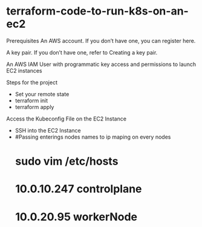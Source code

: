 # terraform-code-to-run-k8s-on-an-ec2
Prerequisites
An AWS account. If you don’t have one, you can register here.

A key pair. If you don’t have one, refer to Creating a key pair.

An AWS IAM User with programmatic key access and permissions to launch EC2 instances


Steps for the project

* Set your remote state
* terraform init
* terraform apply

Access the Kubeconfig File on the EC2 Instance
 * SSH into the EC2 Instance 
 *    #Passing enterings nodes names to ip maping on every nodes
      # sudo vim /etc/hosts
      # 10.0.10.247 controlplane
      # 10.0.20.95 workerNode


